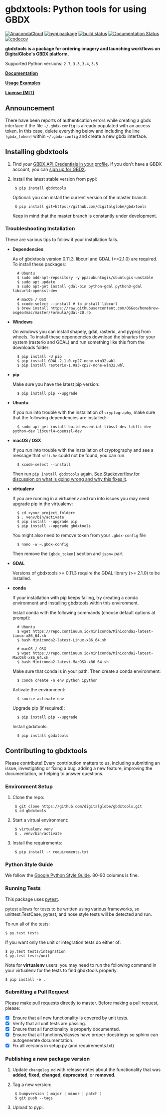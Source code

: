 # gbdxtools: Python tools for using GBDX

[![AnacondaCloud](https://anaconda.org/digitalglobe/gbdxtools/badges/version.svg)](https://anaconda.org/digitalglobe/gbdxtools)
[![pypi package](https://badge.fury.io/py/gbdxtools.svg)](https://badge.fury.io/py/gbdxtools)
[![build status](https://travis-ci.org/DigitalGlobe/gbdxtools.svg?branch=master)](https://travis-ci.org/DigitalGlobe/gbdxtools)
[![Documentation Status](https://readthedocs.org/projects/gbdxtools/badge/?version=latest)](http://gbdxtools.readthedocs.org/en/latest/?badge=latest)
[![codecov](https://codecov.io/gh/DigitalGlobe/gbdxtools/branch/master/graph/badge.svg)](https://codecov.io/gh/DigitalGlobe/gbdxtools)

**gbdxtools is a package for ordering imagery and launching workflows on DigitalGlobe's GBDX platform.**

Supported Python versions: `2.7`, `3.3`, `3.4`, `3.5`

**[Documentation](http://gbdxtools.readthedocs.org/en/latest/)**

**[Usage Examples](https://github.com/DigitalGlobe/gbdxtools/tree/master/examples)**

**[License (MIT)](https://github.com/DigitalGlobe/gbdxtools/blob/master/license.md)**


## Announcement

There have been reports of authentication errors while creating a gbdx interface if the file `~/.gbdx-config` is already populated with an access token. In this case, delete everything below and including the line `[gbdx_token]` within `~/.gbdx-config` and create a new gbdx interface. 


## Installing gbdxtools

1. Find your [GBDX API Credentials in your profile](https://gbdx.geobigdata.io/profile). If you don't have a GBDX account, you can [sign up for GBDX](https://gbdx.geobigdata.io).

1. Install the latest stable version from pypi:

        $ pip install gbdxtools

    Optional: you can install the current version of the master branch:

        $ pip install git+https://github.com/digitalglobe/gbdxtools

    Keep in mind that the master branch is constantly under development. 


### Troubleshooting Installation

These are various tips to follow if your installation fails.

* **Dependencies**

    As of gbdxtools version 0.11.3, libcurl and GDAL (>=2.1.0) are required. To install these packages:

        # Ubuntu
        $ sudo add-apt-repository -y ppa:ubuntugis/ubuntugis-unstable
        $ sudo apt update 
        $ sudo apt-get install gdal-bin python-gdal python3-gdal libcurl4-openssl-dev

        # macOS / OSX
        $ xcode-select --install # to install libcurl
        $ brew install https://raw.githubusercontent.com/OSGeo/homebrew-osgeo4mac/master/Formula/gdal-20.rb

* **Windows**

    On windows you can install shapely, gdal, rasterio, and pyproj from wheels. To install these dependencies download the binaries for your system (rasterio and GDAL) and run something like this from the downloads folder:

        $ pip install -U pip
        $ pip install GDAL-2.1.0-cp27-none-win32.whl
        $ pip install rasterio-1.0a3-cp27-none-win32.whl

* **pip**

    Make sure you have the latest pip version::

        $ pip install pip --upgrade

* **Ubuntu**

    If you run into trouble with the installation of `cryptography`, make sure that the following dependencies are installed:

        $ sudo apt-get install build-essential libssl-dev libffi-dev python-dev libcurl4-openssl-dev

* **macOS / OSX**

    If you run into trouble with the installation of cryptography and see a message that `<ffi.h>` could not be found, you can run:

        $ xcode-select --install

    Then run `pip install gbdxtools` again. [See Stackoverflow for discussion on what is going wrong and why this fixes it](http://stackoverflow.com/questions/27328049/missing-usr-include-after-yosemite-and-xcode-install).

* **virtualenv**

    If you are running in a virtualenv and run into issues you may need upgrade pip in the virtualenv:

        $ cd <your_project_folder>
        $ . venv/bin/activate
        $ pip install --upgrade pip
        $ pip install --upgrade gbdxtools
        
    You might also need to remove token from your `.gbdx-config` file
        
        $ nano -w ~.gbdx-config
        
    Then remove the `[gbdx_token]` section and `json=` part
    

* **GDAL**

    Versions of gbdxtools >= 0.11.3 require the GDAL library (>= 2.1.0) to be installed. 

* **conda**

    If your installation with pip keeps failing, try creating a conda environment and installing gbdxtools within this environment. 

    Install conda with the following commands (choose default options at prompt):

        # Ubuntu
        $ wget https://repo.continuum.io/miniconda/Miniconda2-latest-Linux-x86_64.sh
        $ bash Miniconda2-latest-Linux-x86_64.sh
        
        # macOS / OSX
        $ wget https://repo.continuum.io/miniconda/Miniconda2-latest-MacOSX-x86_64.sh
        $ bash Miniconda2-latest-MacOSX-x86_64.sh

    Make sure that conda is in your path. Then create a conda environment:

        $ conda create -n env python ipython   
   
    Activate the environment:

        $ source activate env

    Upgrade pip (if required):

        $ pip install pip --upgrade

    Install gbdxtools:

        $ pip install gbdxtools


## Contributing to gbdxtools

Please contribute! Every contribution matters to us, including submitting an issue, investigating or fixing a bug, adding a new feature, improving the documentation, or helping to answer questions.

### Environment Setup

1. Clone the repo:

        $ git clone https://github.com/digitalglobe/gbdxtools.git
        $ cd gbdxtools

1. Start a virtual environment:
   
        $ virtualenv venv
        $ . venv/bin/activate
 
1. Install the requirements:

        $ pip install -r requirements.txt

### Python Style Guide

We follow the [Google Python Style Guide](https://google.github.io/styleguide/pyguide.html).
80-90 columns is fine.

### Running Tests

This package uses [pytest](http://pytest.org/latest/contents.html).

pytest allows for tests to be written using various frameworks, so unittest.TestCase, pytest, and nose style tests will be detected and run.

To run all of the tests:

    $ py.test tests

If you want only the unit or integration tests do either of:

    $ py.test tests/integration
    $ py.test tests/unit

Note for **virtualenv** users: you may need to run the following command in your virtualenv for the tests to find gbdxtools properly:

    $ pip install -e .
    
### Submitting a Pull Request

Please make pull requests directly to master. Before making a pull request, please:

* [x] Ensure that all new functionality is covered by unit tests.
* [x] Verify that all unit tests are passing.
* [x] Ensure that all functionality is properly documented.
* [x] Ensure that all functions/classes have proper docstrings so sphinx can autogenerate documentation.
* [x] Fix all versions in setup.py (and requirements.txt)

### Publishing a new package version

1. Update `changelog.md` with release notes about the functionality that was **added**, **fixed**, **changed**, **deprecated**, or **removed**.

1. Tag a new version:

        $ bumpversion ( major | minor | patch )
        $ git push --tags

1. Upload to pypi.
